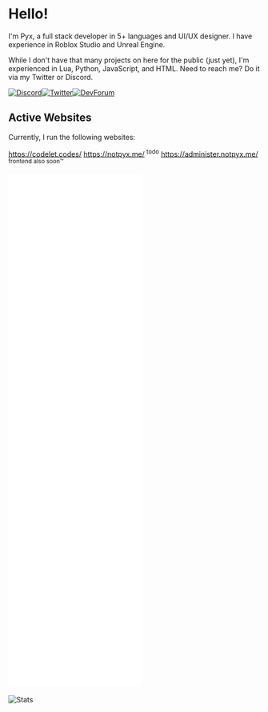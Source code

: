 # Hello!

I'm Pyx, a full stack developer in 5+ languages and UI/UX designer. I have experience in Roblox Studio and Unreal Engine.

While I don't have that many projects on here for the public (just yet), I'm experienced in Lua, Python, JavaScript, and HTML. Need to reach me? Do it via my Twitter or Discord.

[![Discord](/Discord.svg)](https://discord.com/users/449950252397494274)[![Twitter](/Twitter.svg)](https://twitter.com/pyxfluff)[![DevForum](/DevForum.svg)](https://devforum.roblox.com/u/pyxfluff)

## Active Websites

Currently, I run the following websites:

https://codelet.codes/
https://notpyx.me/ <sup>todo</sup>
https://administer.notpyx.me/ <sup>frontend also soon:tm:</sup>

![Metrics](https://raw.githubusercontent.com/pyxfluff/pyxfluff/refs/heads/main/github-metrics.svg)

![Stats](https://readme.iipython.dev/api?username=pyxfluff)
